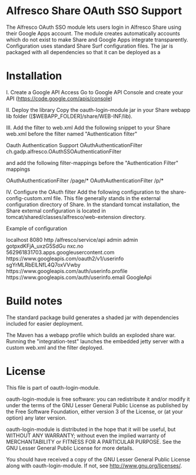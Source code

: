 Alfresco Share OAuth SSO Support
================================

The Alfresco OAuth SSO module lets users login in Alfresco Share using their Google Apps account. The module creates
automatically accounts which do not exist to make Share and Google Apps integrate transparently. Configuration uses
standard Share Surf configuration files. The jar is packaged with all dependencies so that it can be deployed as a

Installation
============

I. Create a Google API Access
Go to Google API Console and create your API (https://code.google.com/apis/console)

II. Deploy the library
Copy the oauth-login-module jar in your Share webapp lib folder ([$WEBAPP_FOLDER]/share/WEB-INF/lib).

III. Add the filter to web.xml
Add the following snippet to your Share web.xml before the filter named "Authentication filter"

<filter>
    <description>Oauth Authentication Support</description>
    <filter-name>OAuthAuthenticationFilter</filter-name>
    <filter-class>ch.gadp.alfresco.OAuthSSOAuthenticationFilter</filter-class>
</filter>

and add the following filter-mappings before the "Authentication Filter" mappings

<filter-mapping>
    <filter-name>OAuthAuthenticationFilter</filter-name>
    <url-pattern>/page/*</url-pattern>
</filter-mapping>
<filter-mapping>
    <filter-name>OAuthAuthenticationFilter</filter-name>
    <url-pattern>/p/*</url-pattern>
</filter-mapping>


IV. Configure the OAuth filter
Add the following configuration to the share-config-custom.xml file. This file generally stands in the external
configuration directory of Share. In the standard tomcat installation, the Share external configuration is located in
tomcat/shared/classes/alfresco/web-extension directory.

Example of configuration

<alfresco-config>
    <config evaluator="string-compare" condition="OAuthFilter"> <!-- the condition must always be OAuthFilter -->
        <repository>
            <!-- The host of the Alfresco repository webapp -->
            <host>localhost</host>
            <!-- The port of the Alfresco repository webapp. Put 80 for standard HTTP-->
            <port>8080</port>
            <!-- The protocol to access the Alfresco repository -->
            <protocol>http</protocol>
              <!-- The API access URI. If you use standard Alfresco, this should not change -->
            <api>/alfresco/service/api</api>
               <!-- The admin user who is able to create new users -->
            <admin>admin</admin>
            <!-- The password of the admin user -->
            <password>admin</password>
            <!-- The unique password for all users authenticated with OAuth. Choose one very complicated :) -->
            <user-password>gotpxdKFjA_uxzG5SdGu</user-password>
            <!-- The domains for which incoming user should be restricted to. If blank, any valid email will be accepted -->
            <user-domains>nxc.no</user-domains>
        </repository>
        <oauth-api>
            <!-- The key of your API application -->
            <key>562961831703.apps.googleusercontent.com</key>
            <!-- The URI from which get the user profile informations -->
            <uri>https://www.googleapis.com/oauth2/v1/userinfo</uri>
            <!-- The secret of your API application -->
            <secret>sgYrMLRbElLNfL4Q7oxVVwby</secret>
            <!-- The scope(s) for getting data -->
            <scope>https://www.googleapis.com/auth/userinfo.profile https://www.googleapis.com/auth/userinfo.email</scope>
            <!-- This is a constant and my be different in future releases -->
            <name>GoogleApi</name>
        </oauth-api>
    </config>
</alfresco-config>

Build notes
===========
The standard package build generates a shaded jar with dependencies included for easier deployment.

The Maven has a webapp profile which builds an exploded share war. Running the "integration-test" launches the embedded
jetty server with a custom web.xml and the filter deployed.

License
=======

This file is part of oauth-login-module.

oauth-login-module is free software: you can redistribute it and/or modify
it under the terms of the GNU Lesser General Public License as published by
the Free Software Foundation, either version 3 of the License, or
(at your option) any later version.

oauth-login-module is distributed in the hope that it will be useful,
but WITHOUT ANY WARRANTY; without even the implied warranty of
MERCHANTABILITY or FITNESS FOR A PARTICULAR PURPOSE.  See the
GNU Lesser General Public License for more details.

You should have received a copy of the GNU Lesser General Public License
along with oauth-login-module.  If not, see <http://www.gnu.org/licenses/>.
